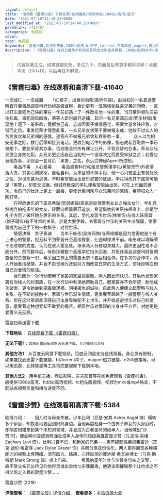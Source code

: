 ```yaml
---
layout: default
title: '电视剧《雷霆扫毒》下载资源/在线播放/视频地址/1080p/高清/蓝光'
date: "2021-07-10T14:40:28+0800"
last_modified_at: "2021-07-10T14:40:28+0800"
permalink: /41640/
categories: 电视剧
cover:
tags: 电视剧
keywords: '雷霆扫毒,在线免费看,1080p高清,bt种子,torrent,百度云盘,magnet,磁力链,迅雷下载资源'
description: '《雷霆扫毒》在线云播放手机西瓜影院吉吉影音免费看，1080p高清bd/hd未删减完整版和tc抢先枪版，mkv/mp4格式，附带bt/torrent种子、magnet/磁力链、百度云盘、网盘资源迅雷下载链接'
---
```


>内容采集生成，如果链接失效，多试几个，页面最后有更多精彩视频！收藏本页（Ctrl+D)，以后再找不麻烦。


## 《雷霆扫毒》在线观看和高清下载-41640

一念成仁　一念成魔 　　「红裤子」出身的向荣(苗侨伟饰)，由当初的一名普通警察晋升至毒品调查科行动组高级督察，身边更有一班感情犹胜亲兄弟的同僚，一直以打击毒犯为己任的荣在一年前却遇上了一件改变他一生的事。当日荣带领队员前往扫毒，毒犯闻风四散，荣等人即时展开追捕，其间一名兄弟郑志成(罗乐林饰)发现地上遗下一笔赃款，竟据为己有。志成因妻子病情恶化，需要大量金钱应急，才铤而走险。事发后荣才得悉此事，一众兄弟哀求荣不要举报志成，他敌不过众人的苦苦哀求和兄弟间的感情，遂答应不举报兄弟曾私吞赃款一事。 　　众人以为相安无事之际，数月后荣却接到电话，更收到电话中的影像，指志成私吞赃款一事已被拍下，要胁荣替其办事，否则便会把所有罪证公开。不答应替他办事，荣与众兄弟便会身败名裂，众兄弟更会因自己当初的一个错误决定而要受牢狱之苦；若答应替他办事，荣则会一世背负「黑警」之名，永远受神秘Agent所控制。<br />　　毒品不毒　人心最毒 　　毒品调查科行动组总督察潘学礼(黄智贤饰)外表落落大方，其实心胸狭窄，自私自利，为求目的不择手段，他一心只想坐上警务处长之位，对世乐甚为忌讳，不时希望能抽出世乐犯错的证据。学礼得悉其下属荣可能是「黑警」，却苦无证据，但城府极深的学礼却希望能抽出荣，可在上司面前邀功，令自己的仕途上更上一层楼，更使计离间荣与众兄弟间的感情，希望把众人一网打尽。<br />　　在得悉世乐的下属高希璇(官恩娜饰)原来是助理警务处长之独生女时，学礼竟然抛弃拍拖多年的女友，转而向希璇展开追求，希望借她的关系扶摇直上，於是学礼千方百计破坏她与世乐的关系。其后，学礼发现韦世乐(林峯饰)与线人陈家碧(徐子珊饰)有不寻常的关系，於是大耍手段，令家碧与世乐的关系生出隔膜，使家碧成为自己手下的一枚棋子，对付世乐。<br />　　情感决择　贵乎真诚　　当年于咏彤(吴绮莉饰)与荣结婚是因为觉得他是个有上进心的警察，但万料不到荣晋升至高级督察，仕途却停滞不前。咏彤难以理解荣不思进取的态度，认为应该人望高处。渐渐两人分歧越来越大，最终更因性格不合而分开。然而数年后，咏彤挟著数个高级学位衔头回港，并担任毒品调查科财富调查组的总督察一职，与荣因工作上的需要无奈下要互相合作。在多次的合作中，两人开始重拾感情，并会不自觉地为迁就对方而改变日常的生活方式，使咏彤明白到自己对爱情的肤浅。<br />　　世乐因为一次行动借用了家碧的家监视毒贩，两人因此而认识。其后他发现家碧有当线人的的潜质，在一次行动中利诱她帮助自己，而家碧亦不负所望，助他成功破案，更令她尝到把毒贩逮捕，间接报仇的滋味，自此两人便建立起警察与线人关系。在不断的接触中，家碧与世乐渐生情愫，更发展至超越了一般警察与线人关系。但在这时家碧却深感自己出身卑微配不上世乐，并开始逃避世乐对自己的爱意，承受著这种想爱却不敢爱的痛苦。相反世乐对家碧的出身并不介怀，对她更是爱得义无反顾。<br />


雷霆扫毒迅雷下载

**下载地址**： [在线观看下载 《雷霆扫毒》](https://www.993dy.com//vod-detail-id-10640.html) 


**无法下载?**：`如果迅雷因版权原因无法下载，关注微信公众号 `

**其他方法1**：从百度云网盘下载视频，百度云网盘支持在线观看，非会员有限制，如果能找到迅雷下载链接、bt/torrent种子、magnet磁力链接、e2dk链接等，可以用迅雷、比特彗星等工具将完整视频下载到本地。

**其他方法2**：用手机云播、西瓜影院、吉吉影音等在线免费观看《雷霆扫毒》，一般提供1080p高清、hd/bd高清视频、tc抢先版视频，视频为mkv或mp4格式，不同站点视频质量和播放速度不同。


## 《雷霆沙赞》在线观看和高清下载-5384

剧情介绍：　　因儿时与母亲失散，少年比利（亚瑟·安其 Asher Angel 饰）辗转多个家庭，却执着地要回到妈妈身边。当他再度栖身一个由养子养女的大家庭时，却阴差阳错来到某个未知的领域，并且成为古老巫师的继承人。当他喊出“沙赞”时，便会瞬间变成拥有强壮成年人身体的超级英雄雷霆沙赞（扎克瑞·莱维 Zachary Levi 饰）。比利兴奋不已，和新家的兄弟——患有腿部残疾的弗雷迪（杰克·迪伦·格雷泽 Jack Dylan Grazer 饰）共同分享这份快乐，两人更将展现各种超能力的视频上传网络，流布四方。结果，心怀叵测的赛迪斯·希瓦纳博士（马克·斯特朗 Mark Strong 饰）找上门来。  　　希瓦纳童年时曾与沙赞身份失之交臂，一直不受父亲兄长待见的他将灵魂出卖给七宗罪魔鬼，他更企图摧毁那个让他求之不得又恨之入骨的雷霆沙赞……


雷霆沙赞 (2019)

**详情查看**： [《雷霆沙赞》详情介绍](/movie/5384/)， **查看更多**：[本站资源大全](/movie/t/all/)

